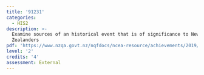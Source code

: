 ```yaml
---
title: '91231'
categories:
  - HIS2
description: >-
  Examine sources of an historical event that is of significance to New
  Zealanders
pdf: 'https://www.nzqa.govt.nz/nqfdocs/ncea-resource/achievements/2019/as91231.pdf'
level: '2'
credits: '4'
assessment: External
---
```


